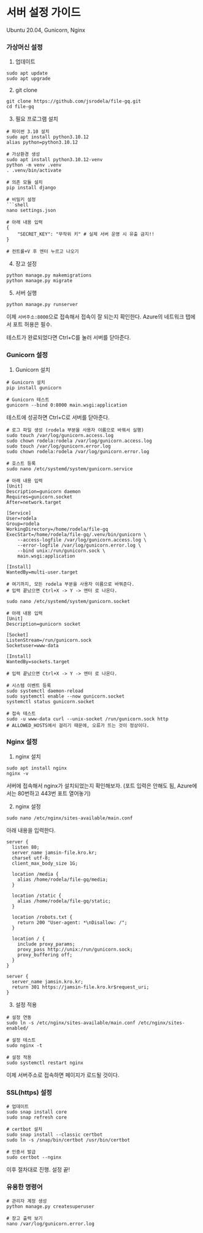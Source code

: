 # 서버 설정 가이드

Ubuntu 20.04, Gunicorn, Nginx

### 가상머신 설정

1. 업데이트
```shell
sudo apt update
sudo apt upgrade
```

2. git clone
```shell
git clone https://github.com/jsrodela/file-gq.git
cd file-gq
```

3. 필요 프로그램 설치
```shell
# 파이썬 3.10 설치
sudo apt install python3.10.12
alias python=python3.10.12

# 가상환경 생성
sudo apt install python3.10.12-venv
python -m venv .venv
. .venv/bin/activate

# 의존 모듈 설치
pip install django

# 비밀키 설정
```shell
nano settings.json

# 아래 내용 입력
{
    "SECRET_KEY": "무작위 키" # 실제 서버 운영 시 유출 금지!!
}

# 컨트롤+V 후 엔터 누르고 나오기
```

4. 장고 설정
```shell
python manage.py makemigrations
python manage.py migrate
```

5. 서버 실행
```shell
python manage.py runserver
```
이제 `서버주소:8000`으로 접속해서 접속이 잘 되는지 확인한다. Azure의 네트워크 탭에서 포트 허용은 필수.

테스트가 완료되었다면 Ctrl+C를 눌러 서버를 닫아준다.

### Gunicorn 설정

1. Gunicorn 설치
```shell
# Gunicorn 설치
pip install gunicorn

# Gunicorn 테스트
gunicorn --bind 0:8000 main.wsgi:application
````
테스트에 성공하면 Ctrl+C로 서버를 닫아준다.


```shell
# 로그 파일 생성 (rodela 부분을 사용자 이름으로 바꿔서 실행)
sudo touch /var/log/gunicorn.access.log
sudo chown rodela:rodela /var/log/gunicorn.access.log
sudo touch /var/log/gunicorn.error.log
sudo chown rodela:rodela /var/log/gunicorn.error.log

# 호스트 등록
sudo nano /etc/systemd/system/gunicorn.service

# 아래 내용 입력
[Unit]
Description=gunicorn daemon
Requires=gunicorn.socket
After=network.target

[Service]
User=rodela
Group=rodela
WorkingDirectory=/home/rodela/file-gq
ExecStart=/home/rodela/file-gq/.venv/bin/gunicorn \
    --access-logfile /var/log/gunicorn.access.log \
    --error-logfile /var/log/gunicorn.error.log \
    --bind unix:/run/gunicorn.sock \
    main.wsgi:application
    
[Install]
WantedBy=multi-user.target

# 여기까지, 모든 rodela 부분을 사용자 이름으로 바꿔준다.
# 입력 끝났으면 Ctrl+X -> Y -> 엔터 로 나온다.

sudo nano /etc/systemd/system/gunicorn.socket

# 아래 내용 입력
[Unit]
Description=gunicorn socket

[Socket]
ListenStream=/run/gunicorn.sock
Socketuser=www-data

[Install]
WantedBy=sockets.target

# 입력 끝났으면 Ctrl+X -> Y -> 엔터 로 나온다.

# 시스템 이벤트 등록
sudo systemctl daemon-reload
sudo systemctl enable --now gunicorn.socket
systemctl status gunicorn.socket

# 접속 테스트
sudo -u www-data curl --unix-socket /run/gunicorn.sock http
# ALLOWED_HOSTS에서 걸리기 때문에, 오류가 뜨는 것이 정상이다.
```

### Nginx 설정

1. nginx 설치
```shell
sudo apt install nginx
nginx -v
```
서버에 접속해서 nginx가 설치되었는지 확인해보자. (포트 입력은 안해도 됨, Azure에서는 80번하고 443번 포트 열어놓기)

2. nginx 설정
```shell
sudo nano /etc/nginx/sites-available/main.conf
```
아래 내용을 입력한다.
```
server {
  listen 80;
  server_name jamsin-file.kro.kr;
  charset utf-8;
  client_max_body_size 1G;

  location /media {
    alias /home/rodela/file-gq/media;
  }

  location /static {
    alias /home/rodela/file-gq/static;
  }

  location /robots.txt {
    return 200 "User-agent: *\nDisallow: /";
  }

  location / {
    include proxy_params;
    proxy_pass http://unix:/run/gunicorn.sock;
    proxy_buffering off;
  }
}

server {
  server_name jamsin.kro.kr;
  return 301 https://jamsin-file.kro.kr$request_uri;
}
```

3. 설정 적용
```shell
# 설정 연동
sudo ln -s /etc/nginx/sites-available/main.conf /etc/nginx/sites-enabled/

# 설정 테스트
sudo nginx -t

# 설정 적용
sudo systemctl restart nginx
```
이제 서버주소로 접속하면 페이지가 로드될 것이다.

### SSL(https) 설정
```shell
# 업데이트
sudo snap install core
sudo snap refresh core

# certbot 설치
sudo snap install --classic certbot
sudo ln -s /snap/bin/certbot /usr/bin/certbot

# 인증서 발급
sudo certbot --nginx
```
이후 절차대로 진행. 설정 끝!

### 유용한 명령어
```shell
# 관리자 계정 생성
python manage.py createsuperuser

# 장고 출력 보기
nano /var/log/gunicorn.error.log
```
